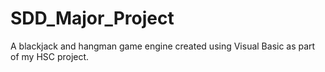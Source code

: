 # SDD_Major_Project
A blackjack and hangman game engine created using Visual Basic as part of my HSC project.
